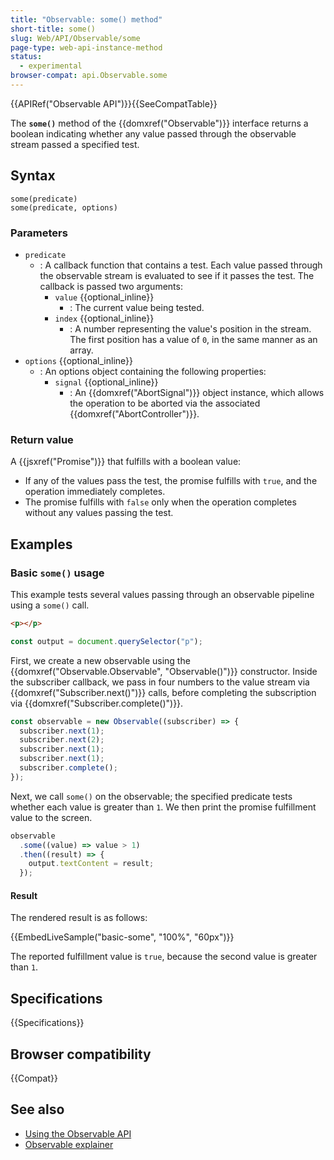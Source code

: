 ```yaml
---
title: "Observable: some() method"
short-title: some()
slug: Web/API/Observable/some
page-type: web-api-instance-method
status:
  - experimental
browser-compat: api.Observable.some
---
```


{{APIRef("Observable API")}}{{SeeCompatTable}}

The **`some()`** method of the {{domxref("Observable")}} interface returns a boolean indicating whether any value passed through the observable stream passed a specified test.

## Syntax

```js-nolint
some(predicate)
some(predicate, options)
```

### Parameters

- `predicate`
  - : A callback function that contains a test. Each value passed through the observable stream is evaluated to see if it passes the test. The callback is passed two arguments:
    - `value` {{optional_inline}}
      - : The current value being tested.
    - `index` {{optional_inline}}
      - : A number representing the value's position in the stream. The first position has a value of `0`, in the same manner as an array.
- `options` {{optional_inline}}
  - : An options object containing the following properties:
    - `signal` {{optional_inline}}
      - : An {{domxref("AbortSignal")}} object instance, which allows the operation to be aborted via the associated {{domxref("AbortController")}}.

### Return value

A {{jsxref("Promise")}} that fulfills with a boolean value:

- If any of the values pass the test, the promise fulfills with `true`, and the operation immediately completes.
- The promise fulfills with `false` only when the operation completes without any values passing the test.

## Examples

### Basic `some()` usage

This example tests several values passing through an observable pipeline using a `some()` call.

```html hidden live-sample___basic-some
<p></p>
```

```js hidden live-sample___basic-some
const output = document.querySelector("p");
```

First, we create a new observable using the {{domxref("Observable.Observable", "Observable()")}} constructor. Inside the subscriber callback, we pass in four numbers to the value stream via {{domxref("Subscriber.next()")}} calls, before completing the subscription via {{domxref("Subscriber.complete()")}}.

```js live-sample___basic-some
const observable = new Observable((subscriber) => {
  subscriber.next(1);
  subscriber.next(2);
  subscriber.next(1);
  subscriber.next(1);
  subscriber.complete();
});
```

Next, we call `some()` on the observable; the specified predicate tests whether each value is greater than `1`. We then print the promise fulfillment value to the screen.

```js live-sample___basic-some
observable
  .some((value) => value > 1)
  .then((result) => {
    output.textContent = result;
  });
```

#### Result

The rendered result is as follows:

{{EmbedLiveSample("basic-some", "100%", "60px")}}

The reported fulfillment value is `true`, because the second value is greater than `1`.

## Specifications

{{Specifications}}

## Browser compatibility

{{Compat}}

## See also

- [Using the Observable API](/en-US/docs/Web/API/Observable_API/Using)
- [Observable explainer](https://github.com/WICG/observable/blob/master/README.md)
